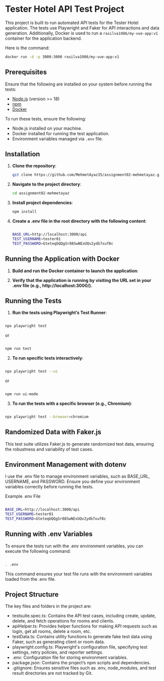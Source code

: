 # Tester Hotel API Test Project

This project is built to run automated API tests for the Tester Hotel application. The tests use Playwright and Faker for API interactions and data generation. Additionally, Docker is used to run a `rasilva1986/my-vue-app:v1` container for the application backend.

Here is the command:
  ```bash
  docker run -d -p 3000:3000 rasilva1986/my-vue-app:v1
  ```

## Prerequisites

Ensure that the following are installed on your system before running the tests:

- [Node.js](https://nodejs.org/) (version >= 18)
- [npm](https://www.npmjs.com/)
- [Docker](https://www.docker.com/)

To run these tests, ensure the following:
- Node.js installed on your machine.
- Docker installed for running the test application.
- Environment variables managed via `.env` file.

## Installation

1. **Clone the repository**:
   ```bash
   git clone https://github.com/MehmetAyaz35/assignment02-mehmetayaz.git
   ```
2. **Navigate to the project directory**:

   ```bash
   cd assignment02-mehmetayaz
    ```
3. **Install project dependencies**:

   ```bash
   npm install
    ```
4. **Create a .env file in the root directory with the following content**:

   ```bash
   
   BASE_URL=http://localhost:3000/api
   TEST_USERNAME=tester01
   TEST_PASSWORD=GteteqbQQgSr88SwNExUQv2ydb7xuf8c
    ```
## Running the Application with Docker
1. **Build and run the Docker container to launch the application**:

2. **Verify that the application is running by visiting the URL set in your .env file (e.g., http://localhost:3000/).**

## Running the Tests
1. **Run the tests using Playwright’s Test Runner**:

```bash

npx playwright test
 ```
   or 

```bash

npm run test
```
 

2. **To run specific tests interactively**:

```bash

npx playwright test --ui
 ```
   or

```bash

npm run ui-mode
```
3. **To run the tests with a specific browser (e.g., Chromium)**:

```bash

npx playwright test --browser=chromium
 ```
## Randomized Data with Faker.js
This test suite utilizes Faker.js to generate randomized test data, ensuring the robustness and variability of test cases. 

## Environment Management with dotenv
I use the .env file to manage environment variables, such as BASE_URL, USERNAME, and PASSWORD. Ensure you define your environment variables correctly before running the tests.

Example .env File
```bash

BASE_URL=http://localhost:3000/api
TEST_USERNAME=tester01
TEST_PASSWORD=GteteqbQQgSr88SwNExUQv2ydb7xuf8c
 ```
## Running with .env Variables
To ensure the tests run with the .env environment variables, you can execute the following command:

```bash

. .env
```
This command ensures your test file runs with the environment variables loaded from the .env file.

## Project Structure
The key files and folders in the project are:

- testsuite.spec.ts: Contains the API test cases, including create, update, delete, and fetch operations for rooms and clients.
- apiHelper.ts: Provides helper functions for making API requests such as login, get all rooms, delete a room, etc.
- testData.ts: Contains utility functions to generate fake test data using Faker, such as generating client or room data.
- playwright.config.ts: Playwright's configuration file, specifying test settings, retry policies, and reporter settings.
- .env: Configuration file for storing environment variables.
- package.json: Contains the project’s npm scripts and dependencies.
- .gitignore: Ensures sensitive files such as .env, node_modules, and test result directories are not tracked by Git.

